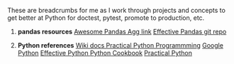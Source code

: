 These are breadcrumbs for me as I work through projects and concepts to get better at Python for doctest, pytest, promote to production, etc. 

1. **pandas resources**
   [Awesome Pandas Agg link](https://github.com/tommyod/awesome-pandas)
   [Effective Pandas git repo](https://github.com/mattharrison/effective_pandas_book)

2. **Python references**
  [Wiki docs Practical Python Programmming](https://wikidocs.net/82391)
  [Google Python](https://developers.google.com/edu/python/) 
  [Effective Python ](https://effectivepython.com/)
  [Python Cookbook](https://learning.oreilly.com/library/view/python-cookbook-3rd/9781449357337/ch01.html)
  [Practical Python](https://github.com/dabeaz-course/practical-python)

